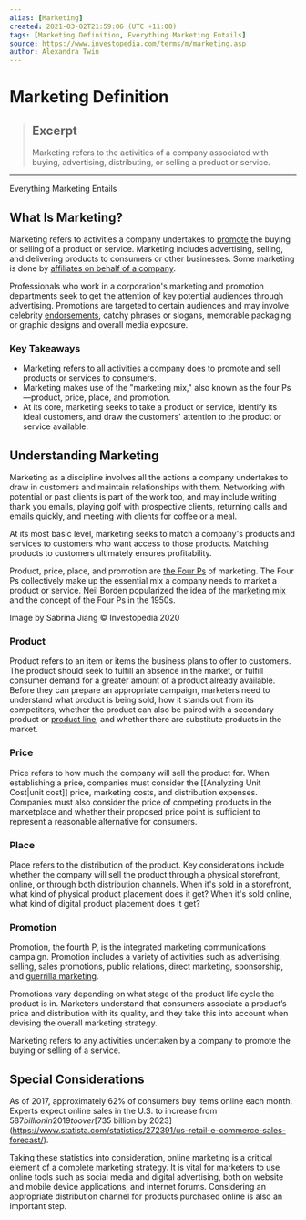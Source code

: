 ```yaml
---
alias: [Marketing]
created: 2021-03-02T21:59:06 (UTC +11:00)
tags: [Marketing Definition, Everything Marketing Entails]
source: https://www.investopedia.com/terms/m/marketing.asp
author: Alexandra Twin
---
```


# Marketing Definition

> ## Excerpt
> Marketing refers to the activities of a company associated with buying, advertising, distributing, or selling a product or service.

---

Everything Marketing Entails
## What Is Marketing?

Marketing refers to activities a company undertakes to [promote](https://www.investopedia.com/articles/markets/100715/what-makes-share-coke-campaign-so-successful.asp) the buying or selling of a product or service. Marketing includes advertising, selling, and delivering products to consumers or other businesses. Some marketing is done by [affiliates on behalf of a company](https://www.investopedia.com/terms/a/affiliate-marketing.asp).

Professionals who work in a corporation's marketing and promotion departments seek to get the attention of key potential audiences through advertising. Promotions are targeted to certain audiences and may involve celebrity [endorsements](https://www.investopedia.com/terms/e/endorsement.asp), catchy phrases or slogans, memorable packaging or graphic designs and overall media exposure.

### Key Takeaways

-   Marketing refers to all activities a company does to promote and sell products or services to consumers.
-   Marketing makes use of the "marketing mix," also known as the four Ps—product, price, place, and promotion.
-   At its core, marketing seeks to take a product or service, identify its ideal customers, and draw the customers' attention to the product or service available.

## Understanding Marketing

Marketing as a discipline involves all the actions a company undertakes to draw in customers and maintain relationships with them. Networking with potential or past clients is part of the work too, and may include writing thank you emails, playing golf with prospective clients, returning calls and emails quickly, and meeting with clients for coffee or a meal.

At its most basic level, marketing seeks to match a company's products and services to customers who want access to those products. Matching products to customers ultimately ensures profitability.

Product, price, place, and promotion are [the Four Ps](https://www.investopedia.com/terms/f/four-ps.asp) of marketing. The Four Ps collectively make up the essential mix a company needs to market a product or service. Neil Borden popularized the idea of the [marketing mix](https://www.investopedia.com/terms/m/marketing-mix.asp) and the concept of the Four Ps in the 1950s.

Image by Sabrina Jiang © Investopedia 2020

### Product

Product refers to an item or items the business plans to offer to customers. The product should seek to fulfill an absence in the market, or fulfill consumer demand for a greater amount of a product already available. Before they can prepare an appropriate campaign, marketers need to understand what product is being sold, how it stands out from its competitors, whether the product can also be paired with a secondary product or [product line](https://www.investopedia.com/terms/p/product-line.asp), and whether there are substitute products in the market.

### Price

Price refers to how much the company will sell the product for. When establishing a price, companies must consider the [[Analyzing Unit Cost|unit cost]] price, marketing costs, and distribution expenses. Companies must also consider the price of competing products in the marketplace and whether their proposed price point is sufficient to represent a reasonable alternative for consumers.

### Place

Place refers to the distribution of the product. Key considerations include whether the company will sell the product through a physical storefront, online, or through both distribution channels. When it's sold in a storefront, what kind of physical product placement does it get? When it's sold online, what kind of digital product placement does it get?

### Promotion

Promotion, the fourth P, is the integrated marketing communications campaign. Promotion includes a variety of activities such as advertising, selling, sales promotions, public relations, direct marketing, sponsorship, and [guerrilla marketing](https://www.investopedia.com/terms/g/guerrilla-marketing.asp).

Promotions vary depending on what stage of the product life cycle the product is in. Marketers understand that consumers associate a product’s price and distribution with its quality, and they take this into account when devising the overall marketing strategy.

Marketing refers to any activities undertaken by a company to promote the buying or selling of a service.

## Special Considerations

As of 2017, approximately 62% of consumers buy items online each month. Experts expect online sales in the U.S. to increase from $587 billion in 2019 to over [$735 billion by 2023](https://www.statista.com/statistics/272391/us-retail-e-commerce-sales-forecast/).

Taking these statistics into consideration, online marketing is a critical element of a complete marketing strategy. It is vital for marketers to use online tools such as social media and digital advertising, both on website and mobile device applications, and internet forums. Considering an appropriate distribution channel for products purchased online is also an important step.
